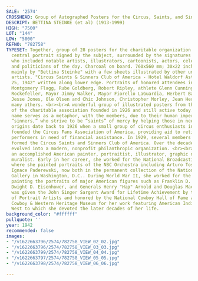 ```yaml
---
SALE: '2574'
CROSSHEAD: Group of Autographed Posters for the Circus, Saints, and Sinners Club.
DESCRIPT: BETTINA STEINKE (et al) (1913-1999)
HIGH: "7500"
LOT: "144"
LOW: "5000"
REFNO: "782758"
TYPESET: Together, group of 28 posters for the charitable organization featuring a
  central portrait signed by the subject, surrounded by the signatures of attendees
  who included notable artists, illustrators, cartoonists, actors, celebrities, athletes,
  and politicians of the day. Charcoal on board. 760x560 mm; 30x22 inches. Signed
  mainly by "Bettina Steinke" with a few sheets illustrated by other unidentified
  artists. "Circus Saints & Sinners Club of America - Hotel Waldorf Astoria - Nov.
  25, 1942" written along lower edge. Portraits of honored attendees include James
  Montgomery Flagg, Rube Goldberg, Robert Ripley, athlete Glenn Cunningham, Winthrop
  Rockefeller, Mayor Jimmy Walker, Mayor Fiorello LaGuardia, Herbert Bayard Swope,
  Jesse Jones, Ole Olsen and Chic Johnson, Christopher Morley, Jean Hersholt, and
  many others. <br><br>A wonderful group of illustrated posters from the early meetings
  of the charitable association founded in 1926 and still active today. The group’s
  name serves as a metaphor, with the members, due to their human imperfections, representing
  “sinners,” who strive to be “saints” of mercy by helping those in need. The club’s
  origins date back to 1926 when a small group of circus enthusiasts in New York City
  founded the Circus Fans Association of America, providing aid to retired circus
  performers in need of financial assistance. In 1929, several members resigned and
  formed the Circus Saints and Sinners Club of America. Over the decades, they have
  evolved into a modern, nonprofit philanthropic organization. <br><br>Steinke was
  an accomplished American painter, portraitist, illustrator, graphic designer and
  muralist. Early in her career, she worked for the National Broadcasting Company
  where she painted portraits of the NBC Orchestra including Arturo Toscanini and
  Ignace Paderewski, now both in the permanent collection of the National Portrait
  Gallery in Washington, D.C.. During World War II, she worked for the U.S. War Department,
  painting the portraits of major American figures such as Franklin D. Roosevelt,
  Dwight D. Eisenhower, and Generals Henry "Hap" Arnold and Douglas MacArthur. She
  was given the John Singer Sargent Award for Lifetime Achievement by the Society
  of Portrait Artists and honored by the National Cowboy Hall of Fame and National
  Cowboy & Western Heritage Museum for her work featuring American Indians and the
  West to which she devoted the later decades of her life.
background_color: "#ffffff"
pullquote: ''
year: 1942
recommended: false
images:
- "/v1622663796/2574/782758_VIEW_02_02.jpg"
- "/v1622663796/2574/782758_VIEW_03_03.jpg"
- "/v1622663799/2574/782758_VIEW_04_04.jpg"
- "/v1622663797/2574/782758_VIEW_05_05.jpg"
- "/v1622663798/2574/782758_VIEW_06_06.jpg"

---
```

